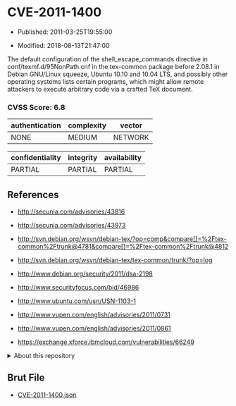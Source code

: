 # CVE-2011-1400

- Published: 2011-03-25T19:55:00

- Modified: 2018-08-13T21:47:00

The default configuration of the shell_escape_commands directive in conf/texmf.d/95NonPath.cnf in the tex-common package before 2.08.1 in Debian GNU/Linux squeeze, Ubuntu 10.10 and 10.04 LTS, and possibly other operating systems lists certain programs, which might allow remote attackers to execute arbitrary code via a crafted TeX document.

### CVSS Score: **6.8**

| authentication | complexity | vector |
| --- | --- | --- |
| NONE | MEDIUM | NETWORK |

| confidentiality | integrity | availability |
| --- | --- | --- |
| PARTIAL | PARTIAL | PARTIAL |

## References

* http://secunia.com/advisories/43816

* http://secunia.com/advisories/43973

* http://svn.debian.org/wsvn/debian-tex/?op=comp&compare[]=%2Ftex-common%2Ftrunk@4781&compare[]=%2Ftex-common%2Ftrunk@4812

* http://svn.debian.org/wsvn/debian-tex/tex-common/trunk/?op=log

* http://www.debian.org/security/2011/dsa-2198

* http://www.securityfocus.com/bid/46986

* http://www.ubuntu.com/usn/USN-1103-1

* http://www.vupen.com/english/advisories/2011/0731

* http://www.vupen.com/english/advisories/2011/0861

* https://exchange.xforce.ibmcloud.com/vulnerabilities/66249

<details>
<summary>About this repository</summary> 

  This repository is part of the project [Live Hack CVE](https://github.com/Live-Hack-CVE). Main website can be found [www.live-hack.org](https://www.live-hack.org) 
  
  Made by [Sn0wAlice](https://github.com/Sn0wAlice) for the people that care about security and need to have a feed of the latest CVEs. Hope you enjoy it, don't forget to star the repo and follow me on [Twitter](https://twitter.com/Sn0wAlice) and [Github](https://github.com/Sn0wAlice). And that is my [personnal website](https://www.alice-snow.me/)

  - [Home Page](https://github.com/Live-Hack-CVE)
  - [Framework](https://github.com/Live-Hack-CVE/cve-framework)
  - [CVE database](https://github.com/Live-Hack-CVE/full_database)
  - [Changelog](https://github.com/Live-Hack-CVE/Changelog)
</details>

## Brut File

* [CVE-2011-1400.json](https://raw.githubusercontent.com/Live-Hack-CVE/full_database/main/cves/2011/CVE-2011-1400.json)

